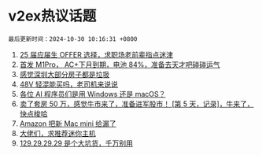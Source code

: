 # v2ex热议话题

`最后更新时间：2024-10-30 10:16:31 +0800`

1. [25 届应届生 OFFER 选择，求职场老前辈指点迷津](https://www.v2ex.com/t/1084656)
1. [首发 M1Pro， AC+下月到期，电池 84%，准备去天才吧碰碰运气](https://www.v2ex.com/t/1084520)
1. [感觉深圳大部分房子都是垃圾](https://www.v2ex.com/t/1084589)
1. [48V 轻混能买吗，老司机来说说](https://www.v2ex.com/t/1084582)
1. [各位 AI 程序员们是用 Windows 还是 macOS？](https://www.v2ex.com/t/1084621)
1. [卖了套房 50 万，感觉牛市来了，准备进军股市！ [第 5 天，记录]，牛来了，快点梭哈](https://www.v2ex.com/t/1084531)
1. [Amazon 把新 Mac mini 给漏了](https://www.v2ex.com/t/1084521)
1. [大佬们，求推荐迷你主机](https://www.v2ex.com/t/1084515)
1. [129.29.29.29 是个大坑货，千万别用](https://www.v2ex.com/t/1084541)

